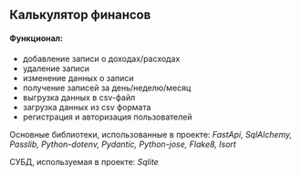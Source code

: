 ## Калькулятор финансов

#### Функционал:
- добавление записи о доходах/расходах
- удаление записи
- изменение данных о записи
- получение записей за день/неделю/месяц
- выгрузка данных в csv-файл
- загрузка данных из csv формата
- регистрация и авторизация пользователей


Основные библиотеки, использованные в проекте: 
*FastApi, SqlAlchemy, Passlib, Python-dotenv,
Pydantic, Python-jose, Flake8, Isort*

СУБД, используемая в проекте: 
*Sqlite*
